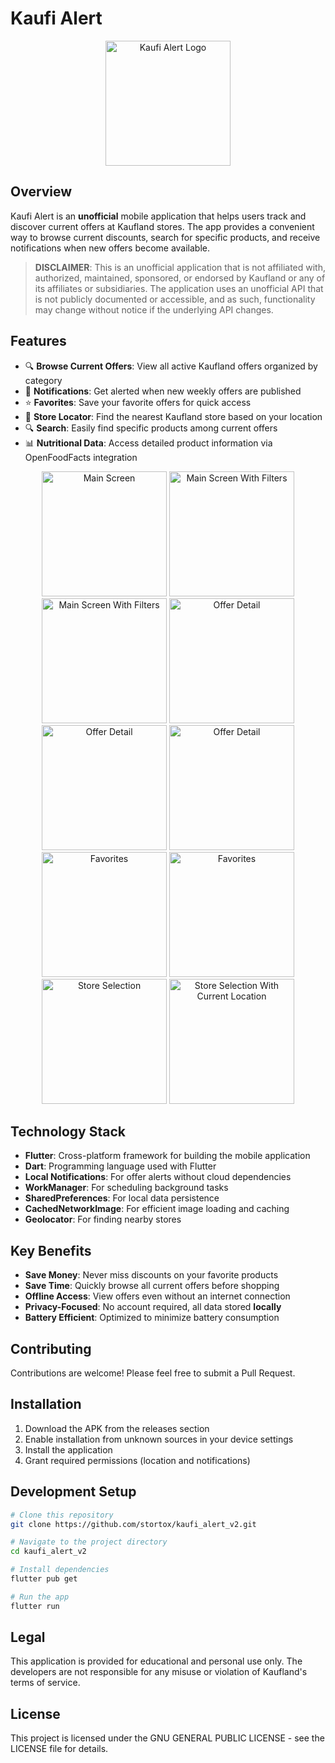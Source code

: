 # Kaufi Alert

<p align="center">
  <img src="assets/kaufi_alert.png" alt="Kaufi Alert Logo" width="200"/>
</p>

## Overview

Kaufi Alert is an **unofficial** mobile application that helps users track and discover current offers at Kaufland stores. The app provides a convenient way to browse current discounts, search for specific products, and receive notifications when new offers become available.

> **DISCLAIMER**: This is an unofficial application that is not affiliated with, authorized, maintained, sponsored, or endorsed by Kaufland or any of its affiliates or subsidiaries. The application uses an unofficial API that is not publicly documented or accessible, and as such, functionality may change without notice if the underlying API changes.

## Features

- 🔍 **Browse Current Offers**: View all active Kaufland offers organized by category
- 🔔 **Notifications**: Get alerted when new weekly offers are published
- ⭐ **Favorites**: Save your favorite offers for quick access
- 🏪 **Store Locator**: Find the nearest Kaufland store based on your location
- 🔍 **Search**: Easily find specific products among current offers
- 📊 **Nutritional Data**: Access detailed product information via OpenFoodFacts integration

<p align="center">
  <img src="assets/main_screen.png" alt="Main Screen" width="200"/>
  <img src="assets/filters.png" alt="Main Screen With Filters" width="200"/> 
  <img src="assets/search.png" alt="Main Screen With Filters" width="200"/> 
  <img src="assets/offer_detail.png" alt="Offer Detail" width="200"/>
  <img src="assets/offer_detail_favorite.png" alt="Offer Detail" width="200"/>
  <img src="assets/nutritional_information.png" alt="Offer Detail" width="200"/>
  <img src="assets/favorites.png" alt="Favorites" width="200"/>
  <img src="assets/settings.png" alt="Favorites" width="200"/>
  <img src="assets/select_store.png" alt="Store Selection" width="200"/>
  <img src="assets/select_store_current_location.png" alt="Store Selection With Current Location" width="200"/>
</p>

## Technology Stack

- **Flutter**: Cross-platform framework for building the mobile application
- **Dart**: Programming language used with Flutter
- **Local Notifications**: For offer alerts without cloud dependencies
- **WorkManager**: For scheduling background tasks
- **SharedPreferences**: For local data persistence
- **CachedNetworkImage**: For efficient image loading and caching
- **Geolocator**: For finding nearby stores

## Key Benefits

- **Save Money**: Never miss discounts on your favorite products
- **Save Time**: Quickly browse all current offers before shopping
- **Offline Access**: View offers even without an internet connection
- **Privacy-Focused**: No account required, all data stored **locally**
- **Battery Efficient**: Optimized to minimize battery consumption

## Contributing
Contributions are welcome! Please feel free to submit a Pull Request.

## Installation

1. Download the APK from the releases section
2. Enable installation from unknown sources in your device settings
3. Install the application
4. Grant required permissions (location and notifications)

## Development Setup

```bash
# Clone this repository
git clone https://github.com/stortox/kaufi_alert_v2.git

# Navigate to the project directory
cd kaufi_alert_v2

# Install dependencies
flutter pub get

# Run the app
flutter run
```

## Legal
This application is provided for educational and personal use only. The developers are not responsible for any misuse or violation of Kaufland's terms of service.

## License
This project is licensed under the GNU GENERAL PUBLIC LICENSE - see the LICENSE file for details.